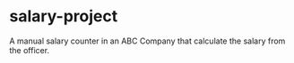 # salary-project
A manual salary counter in an ABC Company that calculate the salary from the officer.
